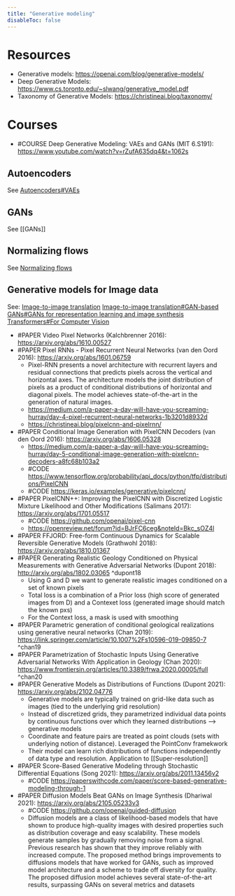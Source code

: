 ```yaml
---
title: "Generative modeling"
disableToc: false 
---
```


# Resources
- Generative models: https://openai.com/blog/generative-models/ 
- Deep Generative Models: https://www.cs.toronto.edu/~slwang/generative_model.pdf
- Taxonomy of Generative Models: https://christineai.blog/taxonomy/

# Courses
- #COURSE Deep Generative Modeling: VAEs and GANs (MIT 6.S191): https://www.youtube.com/watch?v=rZufA635dq4&t=1062s


## Autoencoders
See [Autoencoders#VAEs](Autoencoders.md#VAEs)

## GANs
See [[GANs]]

## Normalizing flows
See [Normalizing flows](Normalizing%20flows.md)

## Generative models for Image data
See:
[Image-to-image translation](Image-to-image%20translation.md)
[Image-to-image translation#GAN-based](Image-to-image%20translation.md#GAN-based)
[GANs#GANs for representation learning and image synthesis](GANs.md#GANs%20for%20representation%20learning%20and%20image%20synthesis)
[Transformers#For Computer Vision](Transformers.md#For%20Computer%20Vision)

- #PAPER Video Pixel Networks (Kalchbrenner 2016): https://arxiv.org/abs/1610.00527
- #PAPER Pixel RNNs - Pixel Recurrent Neural Networks (van den Oord 2016): https://arxiv.org/abs/1601.06759
	- Pixel-RNN presents a novel architecture with recurrent layers and residual connections that predicts pixels across the vertical and horizontal axes. The architecture models the joint distribution of pixels as a product of conditional distributions of horizontal and diagonal pixels. The model achieves state-of-the-art in the generation of natural images.
	- https://medium.com/a-paper-a-day-will-have-you-screaming-hurray/day-4-pixel-recurrent-neural-networks-1b3201d8932d
	- https://christineai.blog/pixelcnn-and-pixelrnn/
- #PAPER Conditional Image Generation with PixelCNN Decoders (van den Oord 2016): https://arxiv.org/abs/1606.05328
	-  https://medium.com/a-paper-a-day-will-have-you-screaming-hurray/day-5-conditional-image-generation-with-pixelcnn-decoders-a8fc68b103a2
	-  #CODE https://www.tensorflow.org/probability/api_docs/python/tfp/distributions/PixelCNN
	-  #CODE https://keras.io/examples/generative/pixelcnn/
- #PAPER PixelCNN++: Improving the PixelCNN with Discretized Logistic Mixture Likelihood and Other Modifications (Salimans 2017): https://arxiv.org/abs/1701.05517
	- #CODE https://github.com/openai/pixel-cnn
	- https://openreview.net/forum?id=BJrFC6ceg&noteId=Bkc_sOZ4l
- #PAPER FFJORD: Free-form Continuous Dynamics for Scalable Reversible Generative Models (Grathwohl 2018): https://arxiv.org/abs/1810.01367 
- #PAPER Generating Realistic Geology Conditioned on Physical Measurements with Generative Adversarial Networks (Dupont 2018): http://arxiv.org/abs/1802.03065 ^dupont18
	- Using G and D we want to generate realistic images conditioned on a set of known pixels
	- Total loss is a combination of a Prior loss (high score of generated images from D) and a Contexet loss (generated image should match the known pxs)
	- For the Context loss, a mask is used with smoothing
- #PAPER Parametric generation of conditional geological realizations using generative neural networks (Chan 2019): https://link.springer.com/article/10.1007%2Fs10596-019-09850-7 ^chan19
- #PAPER Parametrization of Stochastic Inputs Using Generative Adversarial Networks With Application in Geology (Chan 2020): https://www.frontiersin.org/articles/10.3389/frwa.2020.00005/full ^chan20
- #PAPER Generative Models as Distributions of Functions (Dupont 2021): https://arxiv.org/abs/2102.04776
	- Generative models are typically trained on grid-like data such as images (tied to the underlying grid resolution)
	- Instead of discretized grids, they parametrized individual data points by continuous functions over which they learned distributions --> generative models
	- Coordinate and feature pairs are treated as point clouds (sets with underlying notion of distance). Leveraged the PointConv framekwork 
	- Their model can learn rich distributions of functions independently of data type and resolution. Application to [[Super-resolution]]
- #PAPER Score-Based Generative Modeling through Stochastic Differential Equations (Song 2021): https://arxiv.org/abs/2011.13456v2
	- #CODE https://paperswithcode.com/paper/score-based-generative-modeling-through-1
- #PAPER Diffusion Models Beat GANs on Image Synthesis (Dhariwal 2021): https://arxiv.org/abs/2105.05233v3
	- #CODE https://github.com/openai/guided-diffusion
	- Diffusion models are a class of likelihood-based models that have shown to produce high-quality images with desired properties such as distribution coverage and easy scalability. These models generate samples by gradually removing noise from a signal. Previous research has shown that they improve reliably with increased compute. The proposed method brings improvements to diffusions models that have worked for GANs, such as improved model architecture and a scheme to trade off diversity for quality. The proposed diffusion model achieves several state-of-the-art results, surpassing GANs on several metrics and datasets
